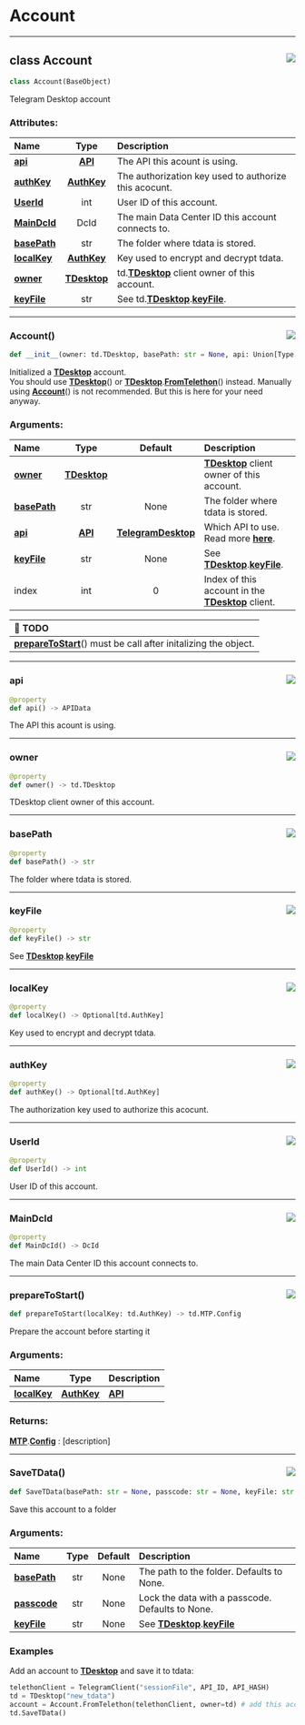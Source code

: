 <!-- vim: syntax=Markdown -->

# Account

<a id="td.account.Account"></a>


---
## <span class="highlight"><span class="k">class </span></span><span class="highlight"><span class="nc">Account</span></span><a href="https://github.com/thedemons/opentele/blob/a51027bc68365c929518d1b8e203f444dbfba4fa/src/td/account.py#L509"><img align="right" style="float:right;" src="https://img.shields.io/badge/view-source-green"></a>

```python
class Account(BaseObject)
```

Telegram Desktop account<br>
<h3>Attributes:</h3>

| Name | Type | Description |
| :--- | :--: | :---------- |
| <a class="codehl codehl_name" href="account.md#api"><b>api</b></a> | <a class="codehl codehl_obj" href="../../documentation/authorization/api.md#class-api"><b>API</b></a> | The API this acount is using. |
| <a class="codehl codehl_name" href="account.md#authkey"><b>authKey</b></a> | <a class="codehl codehl_obj" href="../telegram-desktop/authkey.md#class-authkey"><b>AuthKey</b></a> | The authorization key used to authorize this acocunt. |
| <a class="codehl codehl_name" href="account.md#userid"><b>UserId</b></a> | <span class="highlight"><span class="bp">int</span></span> | User ID of this account. |
| <a class="codehl codehl_name" href="account.md#maindcid"><b>MainDcId</b></a> | <span class="highlight"><span class="nc">DcId</span></span> | The main Data Center ID this account connects to. |
| <a class="codehl codehl_name" href="account.md#basepath"><b>basePath</b></a> | <span class="highlight"><span class="bp">str</span></span> | The folder where tdata is stored. |
| <a class="codehl codehl_name" href="account.md#localkey"><b>localKey</b></a> | <a class="codehl codehl_obj" href="../telegram-desktop/authkey.md#class-authkey"><b>AuthKey</b></a> | Key used to encrypt and decrypt tdata. |
| <a class="codehl codehl_name" href="account.md#owner"><b>owner</b></a> | <a class="codehl codehl_obj" href="../telegram-desktop/tdesktop.md#class-tdesktop"><b>TDesktop</b></a> | <span class="highlight"><span class="nn">td</span></span><span class="highlight"><span class="o">.</span></span><a class="codehl codehl_obj" href="../telegram-desktop/tdesktop.md#class-tdesktop"><b>TDesktop</b></a> client owner of this account. |
| <a class="codehl codehl_name" href="account.md#keyfile"><b>keyFile</b></a> | <span class="highlight"><span class="bp">str</span></span> | See <span class="highlight"><span class="nn">td</span></span><span class="highlight"><span class="o">.</span></span><a class="codehl codehl_obj" href="../telegram-desktop/tdesktop.md#class-tdesktop"><b>TDesktop</b></a><span class="highlight"><span class="o">.</span></span><a class="codehl codehl_name" href="../telegram-desktop/tdesktop.md#keyfile"><b>keyFile</b></a>. |



<a id="td.account.Account.__init__"></a>


---
### <span class="highlight"><span class="nc">Account</span></span><span class="highlight"><span class="o">()</span></span><a href="https://github.com/thedemons/opentele/blob/a51027bc68365c929518d1b8e203f444dbfba4fa/src/td/account.py#L542"><img align="right" style="float:right;" src="https://img.shields.io/badge/view-source-green"></a>

```python
def __init__(owner: td.TDesktop, basePath: str = None, api: Union[Type[APIData], APIData] = API.TelegramDesktop, keyFile: str = None, index: int = 0) -> None
```

Initialized a <a class="codehl codehl_obj" href="../telegram-desktop/tdesktop.md#class-tdesktop"><b>TDesktop</b></a> account.<br>
You should use <a class="codehl codehl_obj" href="../telegram-desktop/tdesktop.md#class-tdesktop"><b>TDesktop</b></a><span class="highlight"><span class="o">(</span></span><span class="highlight"><span class="p">)</span></span> or <a class="codehl codehl_obj" href="../telegram-desktop/tdesktop.md#class-tdesktop"><b>TDesktop</b></a><span class="highlight"><span class="o">.</span></span><a class="codehl codehl_function" href="../telegram-desktop/tdesktop.md#fromtelethon"><b>FromTelethon</b></a><span class="highlight"><span class="o">(</span></span><span class="highlight"><span class="p">)</span></span> instead.
Manually using <a class="codehl codehl_obj" href="account.md#class-account"><b>Account</b></a><span class="highlight"><span class="o">(</span></span><span class="highlight"><span class="p">)</span></span> is not recommended. But this is here for your need anyway.<br>
<h3>Arguments:</h3>

| Name | Type | Default | Description |
| :--- | :--: | :-----: | :---------- |
| <a class="codehl codehl_name" href="account.md#owner"><b>owner</b></a> | <a class="codehl codehl_obj" href="../telegram-desktop/tdesktop.md#class-tdesktop"><b>TDesktop</b></a> |  | <a class="codehl codehl_obj" href="../telegram-desktop/tdesktop.md#class-tdesktop"><b>TDesktop</b></a> client owner of this account. |
| <a class="codehl codehl_name" href="account.md#basepath"><b>basePath</b></a> | <span class="highlight"><span class="bp">str</span></span> | <span class="highlight"><span class="kc">None</span></span> | The folder where <span class="highlight"><span class="n">tdata</span></span> is stored. |
| <a class="codehl codehl_name" href="account.md#api"><b>api</b></a> | <a class="codehl codehl_obj" href="../../documentation/authorization/api.md#class-api"><b>API</b></a> | <a class="codehl codehl_obj" href="../../documentation/authorization/api.md#class-telegramdesktop"><b>TelegramDesktop</b></a> | Which API to use. Read more <a class="codehl codehl_obj" href="../../documentation/authorization/api.md#class-api"><b>here</b></a>. |
| <a class="codehl codehl_name" href="account.md#keyfile"><b>keyFile</b></a> | <span class="highlight"><span class="bp">str</span></span> | <span class="highlight"><span class="kc">None</span></span> | See <a class="codehl codehl_obj" href="../telegram-desktop/tdesktop.md#class-tdesktop"><b>TDesktop</b></a><span class="highlight"><span class="o">.</span></span><a class="codehl codehl_name" href="../telegram-desktop/tdesktop.md#keyfile"><b>keyFile</b></a>. |
| <span class="highlight"><span class="n">index</span></span> | <span class="highlight"><span class="bp">int</span></span> | <span class="highlight"><span class="mi">0</span></span> | Index of this account in the <a class="codehl codehl_obj" href="../telegram-desktop/tdesktop.md#class-tdesktop"><b>TDesktop</b></a> client. |


| :blue_book: TODO |
| :--- |
|     <a class="codehl codehl_function" href="account.md#preparetostart"><b>prepareToStart</b></a><span class="highlight"><span class="o">(</span></span><span class="highlight"><span class="p">)</span></span> must be call after initalizing the object. |



<a id="td.account.Account.api"></a>


---
### <span class="highlight"><span class="n">api</span></span><a href="https://github.com/thedemons/opentele/blob/a51027bc68365c929518d1b8e203f444dbfba4fa/src/td/account.py#L595"><img align="right" style="float:right;" src="https://img.shields.io/badge/view-source-green"></a>

```python
@property
def api() -> APIData
```

The API this acount is using.<br>


<a id="td.account.Account.owner"></a>


---
### <span class="highlight"><span class="n">owner</span></span><a href="https://github.com/thedemons/opentele/blob/a51027bc68365c929518d1b8e203f444dbfba4fa/src/td/account.py#L607"><img align="right" style="float:right;" src="https://img.shields.io/badge/view-source-green"></a>

```python
@property
def owner() -> td.TDesktop
```

TDesktop client owner of this account.<br>


<a id="td.account.Account.basePath"></a>


---
### <span class="highlight"><span class="n">basePath</span></span><a href="https://github.com/thedemons/opentele/blob/a51027bc68365c929518d1b8e203f444dbfba4fa/src/td/account.py#L614"><img align="right" style="float:right;" src="https://img.shields.io/badge/view-source-green"></a>

```python
@property
def basePath() -> str
```

The folder where tdata is stored.<br>


<a id="td.account.Account.keyFile"></a>


---
### <span class="highlight"><span class="n">keyFile</span></span><a href="https://github.com/thedemons/opentele/blob/a51027bc68365c929518d1b8e203f444dbfba4fa/src/td/account.py#L621"><img align="right" style="float:right;" src="https://img.shields.io/badge/view-source-green"></a>

```python
@property
def keyFile() -> str
```

See <a class="codehl codehl_obj" href="../telegram-desktop/tdesktop.md#class-tdesktop"><b>TDesktop</b></a><span class="highlight"><span class="o">.</span></span><a class="codehl codehl_name" href="../telegram-desktop/tdesktop.md#keyfile"><b>keyFile</b></a><br>


<a id="td.account.Account.localKey"></a>


---
### <span class="highlight"><span class="n">localKey</span></span><a href="https://github.com/thedemons/opentele/blob/a51027bc68365c929518d1b8e203f444dbfba4fa/src/td/account.py#L633"><img align="right" style="float:right;" src="https://img.shields.io/badge/view-source-green"></a>

```python
@property
def localKey() -> Optional[td.AuthKey]
```

Key used to encrypt and decrypt tdata.<br>


<a id="td.account.Account.authKey"></a>


---
### <span class="highlight"><span class="n">authKey</span></span><a href="https://github.com/thedemons/opentele/blob/a51027bc68365c929518d1b8e203f444dbfba4fa/src/td/account.py#L645"><img align="right" style="float:right;" src="https://img.shields.io/badge/view-source-green"></a>

```python
@property
def authKey() -> Optional[td.AuthKey]
```

The authorization key used to authorize this acocunt.<br>


<a id="td.account.Account.UserId"></a>


---
### <span class="highlight"><span class="n">UserId</span></span><a href="https://github.com/thedemons/opentele/blob/a51027bc68365c929518d1b8e203f444dbfba4fa/src/td/account.py#L652"><img align="right" style="float:right;" src="https://img.shields.io/badge/view-source-green"></a>

```python
@property
def UserId() -> int
```

User ID of this account.<br>


<a id="td.account.Account.MainDcId"></a>


---
### <span class="highlight"><span class="n">MainDcId</span></span><a href="https://github.com/thedemons/opentele/blob/a51027bc68365c929518d1b8e203f444dbfba4fa/src/td/account.py#L659"><img align="right" style="float:right;" src="https://img.shields.io/badge/view-source-green"></a>

```python
@property
def MainDcId() -> DcId
```

The main Data Center ID this account connects to.<br>


<a id="td.account.Account.prepareToStart"></a>


---
### <span class="highlight"><span class="nf">prepareToStart</span></span><span class="highlight"><span class="o">()</span></span><a href="https://github.com/thedemons/opentele/blob/a51027bc68365c929518d1b8e203f444dbfba4fa/src/td/account.py#L683"><img align="right" style="float:right;" src="https://img.shields.io/badge/view-source-green"></a>

```python
def prepareToStart(localKey: td.AuthKey) -> td.MTP.Config
```

Prepare the account before starting it<br>
<h3>Arguments:</h3>

| Name | Type | Description |
| :--- | :--: | :---------- |
| <a class="codehl codehl_name" href="account.md#localkey"><b>localKey</b></a> | <a class="codehl codehl_obj" href="../telegram-desktop/authkey.md#class-authkey"><b>AuthKey</b></a> | <a class="codehl codehl_obj" href="../../documentation/authorization/api.md#class-api"><b>API</b></a> |

<h3>Returns:</h3>

<a class="codehl codehl_obj" href="../telegram-desktop/mtp.md#class-mtp"><b>MTP</b></a><span class="highlight"><span class="o">.</span></span><a class="codehl codehl_obj" href="../telegram-desktop/mtp.md#class-config"><b>Config</b></a> : [description]



<a id="td.account.Account.SaveTData"></a>


---
### <span class="highlight"><span class="nf">SaveTData</span></span><span class="highlight"><span class="o">()</span></span><a href="https://github.com/thedemons/opentele/blob/a51027bc68365c929518d1b8e203f444dbfba4fa/src/td/account.py#L791"><img align="right" style="float:right;" src="https://img.shields.io/badge/view-source-green"></a>

```python
def SaveTData(basePath: str = None, passcode: str = None, keyFile: str = None) -> None
```

Save this account to a folder<br>
<h3>Arguments:</h3>

| Name | Type | Default | Description |
| :--- | :--: | :-----: | :---------- |
| <a class="codehl codehl_name" href="account.md#basepath"><b>basePath</b></a> | <span class="highlight"><span class="bp">str</span></span> | <span class="highlight"><span class="kc">None</span></span> | The path to the folder. Defaults to None. |
| <a class="codehl codehl_name" href="../telegram-desktop/tdesktop.md#passcode"><b>passcode</b></a> | <span class="highlight"><span class="bp">str</span></span> | <span class="highlight"><span class="kc">None</span></span> | Lock the data with a passcode. Defaults to None. |
| <a class="codehl codehl_name" href="account.md#keyfile"><b>keyFile</b></a> | <span class="highlight"><span class="bp">str</span></span> | <span class="highlight"><span class="kc">None</span></span> | See <a class="codehl codehl_obj" href="../telegram-desktop/tdesktop.md#class-tdesktop"><b>TDesktop</b></a><span class="highlight"><span class="o">.</span></span><a class="codehl codehl_name" href="../telegram-desktop/tdesktop.md#keyfile"><b>keyFile</b></a> |

<h3>Examples</h3>

Add an account to <a class="codehl codehl_obj" href="../telegram-desktop/tdesktop.md#class-tdesktop"><b>TDesktop</b></a> and save it to <span class="highlight"><span class="n">tdata</span></span>:

```python
telethonClient = TelegramClient("sessionFile", API_ID, API_HASH)
td = TDesktop("new_tdata")
account = Account.FromTelethon(telethonClient, owner=td) # add this account to td
td.SaveTData()
```


